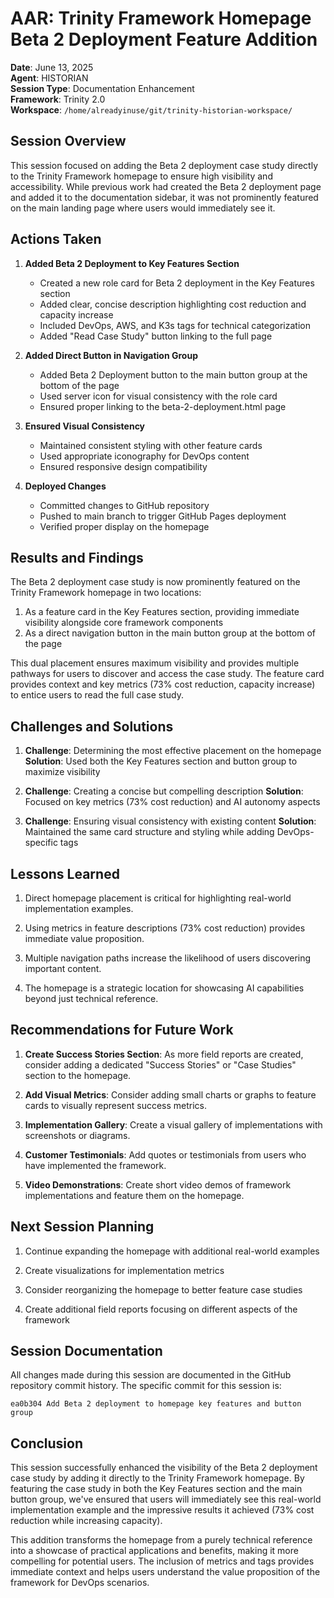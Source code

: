 # AAR: Trinity Framework Homepage Beta 2 Deployment Feature Addition

**Date**: June 13, 2025  
**Agent**: HISTORIAN  
**Session Type**: Documentation Enhancement  
**Framework**: Trinity 2.0  
**Workspace**: `/home/alreadyinuse/git/trinity-historian-workspace/`

## Session Overview

This session focused on adding the Beta 2 deployment case study directly to the Trinity Framework homepage to ensure high visibility and accessibility. While previous work had created the Beta 2 deployment page and added it to the documentation sidebar, it was not prominently featured on the main landing page where users would immediately see it.

## Actions Taken

1. **Added Beta 2 Deployment to Key Features Section**
   - Created a new role card for Beta 2 deployment in the Key Features section
   - Added clear, concise description highlighting cost reduction and capacity increase
   - Included DevOps, AWS, and K3s tags for technical categorization
   - Added "Read Case Study" button linking to the full page

2. **Added Direct Button in Navigation Group**
   - Added Beta 2 Deployment button to the main button group at the bottom of the page
   - Used server icon for visual consistency with the role card
   - Ensured proper linking to the beta-2-deployment.html page

3. **Ensured Visual Consistency**
   - Maintained consistent styling with other feature cards
   - Used appropriate iconography for DevOps content
   - Ensured responsive design compatibility

4. **Deployed Changes**
   - Committed changes to GitHub repository
   - Pushed to main branch to trigger GitHub Pages deployment
   - Verified proper display on the homepage

## Results and Findings

The Beta 2 deployment case study is now prominently featured on the Trinity Framework homepage in two locations:

1. As a feature card in the Key Features section, providing immediate visibility alongside core framework components
2. As a direct navigation button in the main button group at the bottom of the page

This dual placement ensures maximum visibility and provides multiple pathways for users to discover and access the case study. The feature card provides context and key metrics (73% cost reduction, capacity increase) to entice users to read the full case study.

## Challenges and Solutions

1. **Challenge**: Determining the most effective placement on the homepage
   **Solution**: Used both the Key Features section and button group to maximize visibility

2. **Challenge**: Creating a concise but compelling description
   **Solution**: Focused on key metrics (73% cost reduction) and AI autonomy aspects

3. **Challenge**: Ensuring visual consistency with existing content
   **Solution**: Maintained the same card structure and styling while adding DevOps-specific tags

## Lessons Learned

1. Direct homepage placement is critical for highlighting real-world implementation examples.

2. Using metrics in feature descriptions (73% cost reduction) provides immediate value proposition.

3. Multiple navigation paths increase the likelihood of users discovering important content.

4. The homepage is a strategic location for showcasing AI capabilities beyond just technical reference.

## Recommendations for Future Work

1. **Create Success Stories Section**: As more field reports are created, consider adding a dedicated "Success Stories" or "Case Studies" section to the homepage.

2. **Add Visual Metrics**: Consider adding small charts or graphs to feature cards to visually represent success metrics.

3. **Implementation Gallery**: Create a visual gallery of implementations with screenshots or diagrams.

4. **Customer Testimonials**: Add quotes or testimonials from users who have implemented the framework.

5. **Video Demonstrations**: Create short video demos of framework implementations and feature them on the homepage.

## Next Session Planning

1. Continue expanding the homepage with additional real-world examples

2. Create visualizations for implementation metrics

3. Consider reorganizing the homepage to better feature case studies

4. Create additional field reports focusing on different aspects of the framework

## Session Documentation

All changes made during this session are documented in the GitHub repository commit history. The specific commit for this session is:

```
ea0b304 Add Beta 2 deployment to homepage key features and button group
```

## Conclusion

This session successfully enhanced the visibility of the Beta 2 deployment case study by adding it directly to the Trinity Framework homepage. By featuring the case study in both the Key Features section and the main button group, we've ensured that users will immediately see this real-world implementation example and the impressive results it achieved (73% cost reduction while increasing capacity).

This addition transforms the homepage from a purely technical reference into a showcase of practical applications and benefits, making it more compelling for potential users. The inclusion of metrics and tags provides immediate context and helps users understand the value proposition of the framework for DevOps scenarios.
